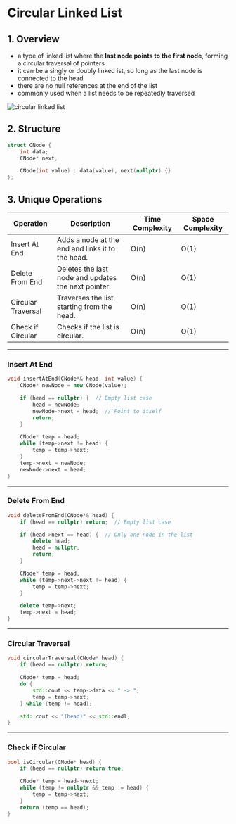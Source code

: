 # Circular Linked List

## 1. Overview
- a type of linked list where the **last node points to the first node**, forming a circular traversal of pointers
- it can be a singly or doubly linked ist, so long as the last node is connected to the head
- there are no null references at the end of the list
- commonly used when a list needs to be repeatedly traversed

![circular linked list](https://media.geeksforgeeks.org/wp-content/uploads/20240917161541/Circular-Linked-List.webp)

## 2. Structure

```cpp
struct CNode {
    int data;
    CNode* next;

    CNode(int value) : data(value), next(nullptr) {}
};
```

## **3. Unique Operations**

| **Operation**        | **Description**                                     | **Time Complexity** | **Space Complexity** |
|----------------------|-----------------------------------------------------|---------------------|----------------------|
| Insert At End        | Adds a node at the end and links it to the head.    | O(n)                | O(1)                 |
| Delete From End      | Deletes the last node and updates the next pointer. | O(n)                | O(1)                 |
| Circular Traversal   | Traverses the list starting from the head.          | O(n)                | O(1)                 |
| Check if Circular    | Checks if the list is circular.                     | O(n)                | O(1)                 |

---

### **Insert At End**
```cpp
void insertAtEnd(CNode*& head, int value) {
    CNode* newNode = new CNode(value);

    if (head == nullptr) {  // Empty list case
        head = newNode;
        newNode->next = head;  // Point to itself
        return;
    }

    CNode* temp = head;
    while (temp->next != head) {
        temp = temp->next;
    }
    temp->next = newNode;
    newNode->next = head;
}
```

---

### **Delete From End**
```cpp
void deleteFromEnd(CNode*& head) {
    if (head == nullptr) return;  // Empty list case

    if (head->next == head) {  // Only one node in the list
        delete head;
        head = nullptr;
        return;
    }

    CNode* temp = head;
    while (temp->next->next != head) {
        temp = temp->next;
    }

    delete temp->next;
    temp->next = head;
}
```

---

### **Circular Traversal**
```cpp
void circularTraversal(CNode* head) {
    if (head == nullptr) return;

    CNode* temp = head;
    do {
        std::cout << temp->data << " -> ";
        temp = temp->next;
    } while (temp != head);

    std::cout << "(head)" << std::endl;
}
```

---

### **Check if Circular**
```cpp
bool isCircular(CNode* head) {
    if (head == nullptr) return true;

    CNode* temp = head->next;
    while (temp != nullptr && temp != head) {
        temp = temp->next;
    }
    return (temp == head);
}
```
